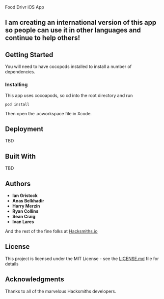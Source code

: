 Food Drivr iOS App

## I am creating an international version of this app so people can use it in other languages and continue to help others!

## Getting Started
You will need to have cocopods installed to install a number of dependencies.

### Installing
This app uses cocoapods, so cd into the root directory and run
```
pod install
```

Then open the .xcworkspace file in Xcode.

## Deployment
TBD

## Built With
TBD

## Authors

* **Ian Gristock**
* **Anas Belkhadir**
* **Harry Merzin**
* **Ryan Collins**
* **Sean Craig**
* **Ivan Lares**

And the rest of the fine folks at [Hacksmiths.io](http://hacksmiths.io)

## License

This project is licensed under the MIT License - see the [LICENSE.md](LICENSE.md) file for details

## Acknowledgments
Thanks to all of the marvelous Hacksmiths developers.
